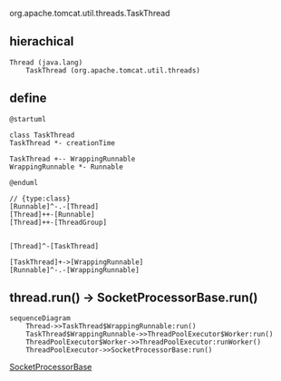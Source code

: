 org.apache.tomcat.util.threads.TaskThread

## hierachical
```
Thread (java.lang)
    TaskThread (org.apache.tomcat.util.threads)
```
## define
```plantuml
@startuml

class TaskThread
TaskThread *- creationTime

TaskThread +-- WrappingRunnable
WrappingRunnable *- Runnable

@enduml
```

```yuml
// {type:class}
[Runnable]^-.-[Thread]
[Thread]++-[Runnable]
[Thread]++-[ThreadGroup]


[Thread]^-[TaskThread]

[TaskThread]+->[WrappingRunnable]
[Runnable]^-.-[WrappingRunnable]
```

## thread.run() -> SocketProcessorBase.run()

```mermaid
sequenceDiagram
    Thread->>TaskThread$WrappingRunnable:run()
    TaskThread$WrappingRunnable->>ThreadPoolExecutor$Worker:run()
    ThreadPoolExecutor$Worker->>ThreadPoolExecutor:runWorker()
    ThreadPoolExecutor->>SocketProcessorBase:run()
```

[SocketProcessorBase](../net/SocketProcessorBase.md)